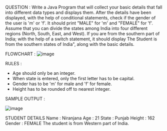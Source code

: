 QUESTION : 
Write a Java Program that will collect your basic details that fall into different data types and displays them.
After the details have been displayed, with the help of conditional statements, check if the gender of the user is 'm' or 'f'. It should print "MALE" for 'm' and "FEMALE" for 'f'.
Assume that you can divide the states among India into four different regions (North, South, East, and West). If you are from the southern part of India; with the help of a switch statement, it should display The Student is from the southern states of India", along with the basic details.

FLOWCHART : 
![image](https://github.com/Niranjana2001/22122135-MDS273L-JAVA/assets/118504444/0180410b-b647-4fe1-a6fb-9966ec6296d5)

RULES : 
- Age should only be an integer.
- When state is entered, only the first letter has to be capital.
- Gender has to be 'm' for male and 'f' for female.
- Height has to be rounded off to nearest integer.

SAMPLE OUTPUT : 

![image](https://github.com/Niranjana2001/22122135-MDS273L-JAVA/assets/118504444/c6d2324b-64e9-494c-b994-7092e5180327)

STUDENT DETAILS
Name : Niranjana
Age : 21
State : Punjab
Height : 162
Gender : FEMALE
The student is from Western part of India.
